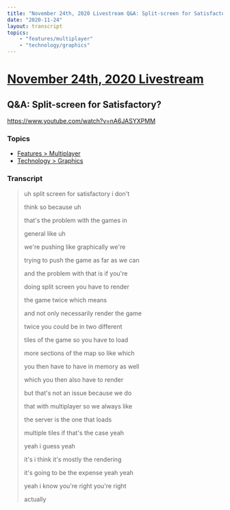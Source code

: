 ```yaml
---
title: "November 24th, 2020 Livestream Q&A: Split-screen for Satisfactory?"
date: "2020-11-24"
layout: transcript
topics:
    - "features/multiplayer"
    - "technology/graphics"
---
```

# [November 24th, 2020 Livestream](../2020-11-24.md)
## Q&A: Split-screen for Satisfactory?
https://www.youtube.com/watch?v=nA6JASYXPMM

### Topics
* [Features > Multiplayer](../topics/features/multiplayer.md)
* [Technology > Graphics](../topics/technology/graphics.md)

### Transcript

> uh split screen for satisfactory i don't
>
> think so because uh
>
> that's the problem with the games in
>
> general like uh
>
> we're pushing like graphically we're
>
> trying to push the game as far as we can
>
> and the problem with that is if you're
>
> doing split screen you have to render
>
> the game twice which means
>
> and not only necessarily render the game
>
> twice you could be in two different
>
> tiles of the game so you have to load
>
> more sections of the map so like which
>
> you then have to have in memory as well
>
> which you then also have to render
>
> but that's not an issue because we do
>
> that with multiplayer so we always like
>
> the server is the one that loads
>
> multiple tiles if that's the case yeah
>
> yeah i guess yeah
>
> it's i think it's mostly the rendering
>
> it's going to be the expense yeah yeah
>
> yeah i know you're right you're right
>
> actually
>

